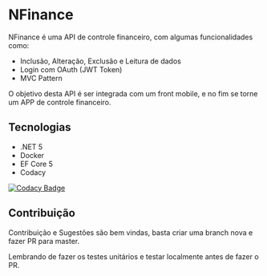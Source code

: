 ﻿# NFinance

NFinance é uma API de controle financeiro, com algumas funcionalidades como:

- Inclusão, Alteração, Exclusão e Leitura de dados
- Login com OAuth (JWT Token)
- MVC Pattern

O objetivo desta API é ser integrada com um front mobile, e no fim se torne um APP de controle financeiro.
## Tecnologias

- .NET 5
- Docker
- EF Core 5
- Codacy

[![Codacy Badge](https://app.codacy.com/project/badge/Grade/eaca3d9ab78143729c38430b5ab69810)](https://www.codacy.com/gh/Snexs/NFinance/dashboard?utm_source=github.com&amp;utm_medium=referral&amp;utm_content=Snexs/NFinance&amp;utm_campaign=Badge_Grade)

## Contribuição 
Contribuição e Sugestões são bem vindas, basta criar uma branch nova e fazer PR para master.

Lembrando de fazer os testes unitários e testar localmente antes de fazer o PR.